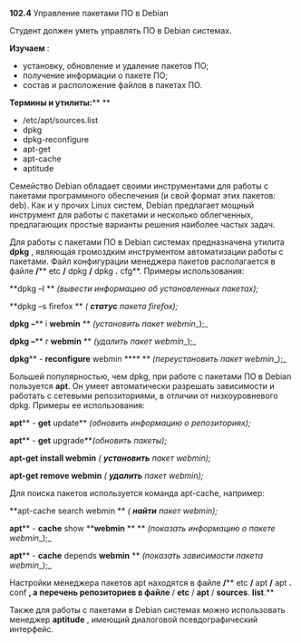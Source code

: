 **102.4** Управление пакетами ПО в Debian

Студент должен уметь управлять ПО в Debian системах.

**Изучаем** :

- установку, обновление и удаление пакетов ПО;
- получение информации о пакете ПО;
- состав и расположение файлов в пакетах ПО.

**Термины и утилиты:****        **

- /etc/apt/sources.list
- dpkg
- dpkg-reconfigure
- apt-get
- apt-cache
- aptitude

Семейство Debian обладает своими инструментами для работы с пакетами программного обеспечения (и свой формат этих пакетов: deb). Как и у прочих Linux систем, Debian предлагает мощный инструмент для работы с пакетами и несколько облегченных, предлагающих простые варианты решения наиболее частых задач.

Для работы с пакетами ПО в Debian системах предназначена утилита **dpkg** , являющая громоздким инструментом автоматизации работы с пакетами. Файл конфигурации менеджера пакетов располагается в файле **/**** etc ****/**** dpkg ****/**** dpkg ****.**** cfg**. Примеры использования:

**dpkg –l                 ** _(вывести информацию об установленных пакетах);_

**dpkg –s firefox       ** _( __статус__ пакета_ _firefox);_

**dpkg**  **–**** i ****webmin****        ** _(установить пакет_ _webmin__);_

**dpkg**  **–**** r ****webmin****        ** _(удалить пакет_ _webmin__);_

**dpkg**** - ****reconfigure**** webmin ****       ** _(переустановить пакет_ _webmin__);_

Большей популярностью, чем dpkg, при работе с пакетами ПО в Debian пользуется **apt**. Он умеет автоматически разрешать зависимости и работать с сетевыми репозиториями, в отличии от низкоуровневого dpkg. Примеры ее использования:

**apt**** - ****get**** update** _(обновить информацию о репозиториях);_

**apt**** - ****get**** upgrade**_(обновить пакеты);_

**apt-get install webmin**  _( __установить__ пакет_ _webmin);_

**apt-get remove webmin** _( __удалить__ пакет_ _webmin);_

Для поиска пакетов используется команда apt-cache, например:

**apt-cache search webmin       ** _( __найти__ пакет_ _webmin);_

**apt**** - ****cache**** show ****webmin**  **               ** _(показать информацию о пакете_ _webmin__);_

**apt**** - ****cache**** depends ****webmin****        ** _(показать зависимости пакета_ _webmin__);_

Настройки менеджера пакетов apt находятся в файле **/**** etc ****/**** apt ****/**** apt ****.**** conf **, а перечень репозиториев в файле** / ****etc**** / ****apt**** / ****sources****. ****list****.**

Также для работы с пакетами в Debian системах можно использовать менеджер **aptitude** , имеющий диалоговой псевдографический интерфейс.
